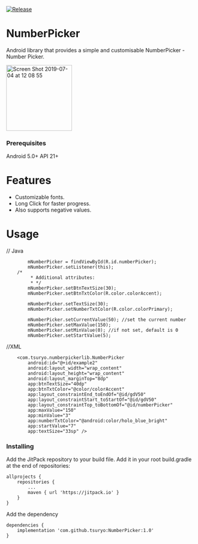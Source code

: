 [![Release](https://jitpack.io/v/tsuryo/NumberPicker.svg)](https://jitpack.io/#tsuryo/NumberPicker)
# NumberPicker
Android library that provides a simple and customisable NumberPicker - Number Picker.

<img width="175" alt="Screen Shot 2019-07-04 at 12 08 55" src="https://user-images.githubusercontent.com/42518244/60654621-fd8f9e00-9e54-11e9-8d1a-8903e6a13d50.png">

### Prerequisites
Android 5.0+ API 21+
# Features

* Customizable fonts.
* Long Click for faster progress.
* Also supports negative values.

# Usage
// Java
```
        mNumberPicker = findViewById(R.id.numberPicker);
        mNumberPicker.setListener(this);
	/*
         * Additional attributes:
         * */
        mNumberPicker.setBtnTextSize(30);
        mNumberPicker.setBtnTxtColor(R.color.colorAccent);

        mNumberPicker.setTextSize(30);
        mNumberPicker.setNumberTxtColor(R.color.colorPrimary);

        mNumberPicker.setCurrentValue(50); //set the current number
        mNumberPicker.setMaxValue(150);
        mNumberPicker.setMinValue(0); //if not set, default is 0
        mNumberPicker.setStartValue(5);
```
//XML
```
    <com.tsuryo.numberpickerlib.NumberPicker
        android:id="@+id/example2"
        android:layout_width="wrap_content"
        android:layout_height="wrap_content"
        android:layout_marginTop="8dp"
        app:btnTextSize="40dp"
        app:btnTxtColor="@color/colorAccent"
        app:layout_constraintEnd_toEndOf="@id/gdV50"
        app:layout_constraintStart_toStartOf="@id/gdV50"
        app:layout_constraintTop_toBottomOf="@id/numberPicker"
        app:maxValue="150"
        app:minValue="3"
        app:numberTxtColor="@android:color/holo_blue_bright"
        app:startValue="7"
        app:textSize="33sp" />

```
### Installing

Add the JitPack repository to your build file.
Add it in your root build.gradle at the end of repositories:
```
allprojects {
	repositories {
		...
		maven { url 'https://jitpack.io' }
	}
}
```

Add the dependency
```
dependencies {
	implementation 'com.github.tsuryo:NumberPicker:1.0'
}
```
